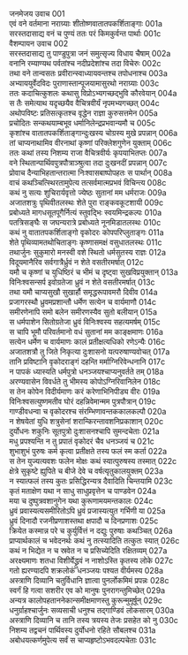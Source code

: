 जनमेजय उवाच	001  
एवं वने वर्तमाना नराग्र्याः शीतोष्णवातातपकर्शिताङ्गाः	001a  
सरस्तदासाद्य वनं च पुण्यं ततः परं किमकुर्वन्त पार्थाः	001c  
वैशम्पायन उवाच	002  
सरस्तदासाद्य तु पाण्डुपुत्रा जनं समुत्सृज्य विधाय चैषाम्	002a  
वनानि रम्याण्यथ पर्वतांश्च नदीप्रदेशांश्च तदा विचेरुः	002c  
तथा वने तान्वसतः प्रवीरान्स्वाध्यायवन्तश्च तपोधनाश्च	003a  
अभ्याययुर्वेदविदः पुराणास्तान्पूजयामासुरथो नराग्र्याः	003c  
ततः कदाचित्कुशलः कथासु विप्रोऽभ्यगच्छद्भुवि कौरवेयान्	004a  
स तैः समेत्याथ यदृच्छयैव वैचित्रवीर्यं नृपमभ्यगच्छत्	004c  
अथोपविष्टः प्रतिसत्कृतश्च वृद्धेन राज्ञा कुरुसत्तमेन	005a  
प्रचोदितः सन्कथयाम्बभूव धर्मानिलेन्द्रप्रभवान्यमौ च	005c  
कृशांश्च वातातपकर्शिताङ्गान्दुःखस्य चोग्रस्य मुखे प्रपन्नान्	006a  
तां चाप्यनाथामिव वीरनाथां कृष्णां परिक्लेशगुणेन युक्ताम्	006c  
ततः कथां तस्य निशम्य राजा वैचित्रवीर्यः कृपयाभितप्तः	007a  
वने स्थितान्पार्थिवपुत्रपौत्राञ्श्रुत्वा तदा दुःखनदीं प्रपन्नान्	007c  
प्रोवाच दैन्याभिहतान्तरात्मा निःश्वासबाष्पोपहतः स पार्थान्	008a  
वाचं कथञ्चित्स्थिरतामुपेत्य तत्सर्वमात्मप्रभवं विचिन्त्य	008c  
कथं नु सत्यः शुचिरार्यवृत्तो ज्येष्ठः सुतानां मम धर्मराजः	009a  
अजातशत्रुः पृथिवीतलस्थः शेते पुरा राङ्कवकूटशायी	009c  
प्रबोध्यते मागधसूतपूगैर्नित्यं स्तुवद्भिः स्वयमिन्द्रकल्पः	010a  
पतत्रिसङ्घैः स जघन्यरात्रे प्रबोध्यते नूनमिडातलस्थः	010c  
कथं नु वातातपकर्शिताङ्गो वृकोदरः कोपपरिप्लुताङ्गः	011a  
शेते पृथिव्यामतथोचिताङ्गः कृष्णासमक्षं वसुधातलस्थः	011c  
तथार्जुनः सुकुमारो मनस्वी वशे स्थितो धर्मसुतस्य राज्ञः	012a  
विदूयमानैरिव सर्वगात्रैर्ध्रुवं न शेते वसतीरमर्षात्	012c  
यमौ च कृष्णां च युधिष्ठिरं च भीमं च दृष्ट्वा सुखविप्रयुक्तान्	013a  
विनिःश्वसन्सर्प इवोग्रतेजा ध्रुवं न शेते वसतीरमर्षात्	013c  
तथा यमौ चाप्यसुखौ सुखार्हौ समृद्धरूपावमरौ दिवीव	014a  
प्रजागरस्थौ ध्रुवमप्रशान्तौ धर्मेण सत्येन च वार्यमाणौ	014c  
समीरणेनापि समो बलेन समीरणस्यैव सुतो बलीयान्	015a  
स धर्मपाशेन सितोग्रतेजा ध्रुवं विनिःश्वस्य सहत्यमर्षम्	015c  
स चापि भूमौ परिवर्तमानो वधं सुतानां मम काङ्क्षमाणः	016a  
सत्येन धर्मेण च वार्यमाणः कालं प्रतीक्षत्यधिको रणेऽन्यैः	016c  
अजातशत्रौ तु जिते निकृत्या दुःशासनो यत्परुषाण्यवोचत्	017a  
तानि प्रविष्टानि वृकोदराङ्गं दहन्ति मर्माग्निरिवेन्धनानि	017c  
न पापकं ध्यास्यति धर्मपुत्रो धनञ्जयश्चाप्यनुवर्तते तम्	018a  
अरण्यवासेन विवर्धते तु भीमस्य कोपोऽग्निरिवानिलेन	018c  
स तेन कोपेन विदीर्यमाणः करं करेणाभिनिपीड्य वीरः	019a  
विनिःश्वसत्युष्णमतीव घोरं दहन्निवेमान्मम पुत्रपौत्रान्	019c  
गाण्डीवधन्वा च वृकोदरश्च संरम्भिणावन्तककालकल्पौ	020a  
न शेषयेतां युधि शत्रुसेनां शरान्किरन्तावशनिप्रकाशान्	020c  
दुर्योधनः शकुनिः सूतपुत्रो दुःशासनश्चापि सुमन्दचेताः	021a  
मधु प्रपश्यन्ति न तु प्रपातं वृकोदरं चैव धनञ्जयं च	021c  
शुभाशुभं पुरुषः कर्म कृत्वा प्रतीक्षते तस्य फलं स्म कर्ता	022a  
स तेन युज्यत्यवशः फलेन मोक्षः कथं स्यात्पुरुषस्य तस्मात्	022c  
क्षेत्रे सुकृष्टे ह्युपिते च बीजे देवे च वर्षत्यृतुकालयुक्तम्	023a  
न स्यात्फलं तस्य कुतः प्रसिद्धिरन्यत्र दैवादिति चिन्तयामि	023c  
कृतं मताक्षेण यथा न साधु साधुप्रवृत्तेन च पाण्डवेन	024a  
मया च दुष्पुत्रवशानुगेन यथा कुरूणामयमन्तकालः	024c  
ध्रुवं प्रवास्यत्यसमीरितोऽपि ध्रुवं प्रजास्यत्युत गर्भिणी या	025a  
ध्रुवं दिनादौ रजनीप्रणाशस्तथा क्षपादौ च दिनप्रणाशः	025c  
क्रियेत कस्मान्न परे च कुर्युर्वित्तं न दद्युः पुरुषाः कथञ्चित्	026a  
प्राप्यार्थकालं च भवेदनर्थः कथं नु तत्स्यादिति तत्कुतः स्यात्	026c  
कथं न भिद्येत न च स्रवेत न च प्रसिच्येदिति रक्षितव्यम्	027a  
अरक्ष्यमाणः शतधा विशीर्येद्ध्रुवं न नाशोऽस्ति कृतस्य लोके	027c  
गतो ह्यरण्यादपि शक्रलोकं धनञ्जयः पश्यत वीर्यमस्य	028a  
अस्त्राणि दिव्यानि चतुर्विधानि ज्ञात्वा पुनर्लोकमिमं प्रपन्नः	028c  
स्वर्गं हि गत्वा सशरीर एव को मानुषः पुनरागन्तुमिच्छेत्	029a  
अन्यत्र कालोपहताननेकान्समीक्षमाणस्तु कुरून्मुमूर्षून्	029c  
धनुर्ग्राहश्चार्जुनः सव्यसाची धनुश्च तद्गाण्डिवं लोकसारम्	030a  
अस्त्राणि दिव्यानि च तानि तस्य त्रयस्य तेजः प्रसहेत को नु	030c  
निशम्य तद्वचनं पार्थिवस्य दुर्योधनो रहिते सौबलश्च	031a  
अबोधयत्कर्णमुपेत्य सर्वं स चाप्यहृष्टोऽभवदल्पचेताः	031c  

